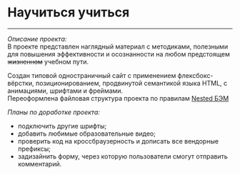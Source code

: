 # Научиться учиться
------
_Описание проекта:_  
В проекте представлен наглядный материал с методиками, полезными для повышения эффективности и осознанности на любом предстоящем ~~жизненном~~ учебном пути.  
  
Создан типовой одностраничный сайт с применением флексбокс-вёрстки, позиционированием, продвинутой семантикой языка HTML, с анимациями, шрифтами и фреймами.    
Переоформлена файловая структура проекта по правилам [Nested БЭМ](https://ru.bem.info/methodology/filestructure/#nested "Правила!")

_Планы по доработке проекта:_
* подключить другие шрифты;
* добавить любимые образовательные видео;
* проверить код на кроссбраузерность и дописать все вендорные префиксы;
* задизайнить форму, через которую пользователи смогут отправить комментарий.